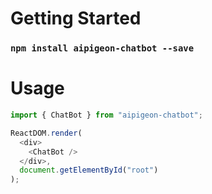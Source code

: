 # Getting Started

### `npm install aipigeon-chatbot --save`

# Usage

```javascript
import { ChatBot } from "aipigeon-chatbot";

ReactDOM.render(
  <div>
    <ChatBot />
  </div>,
  document.getElementById("root")
);
```
